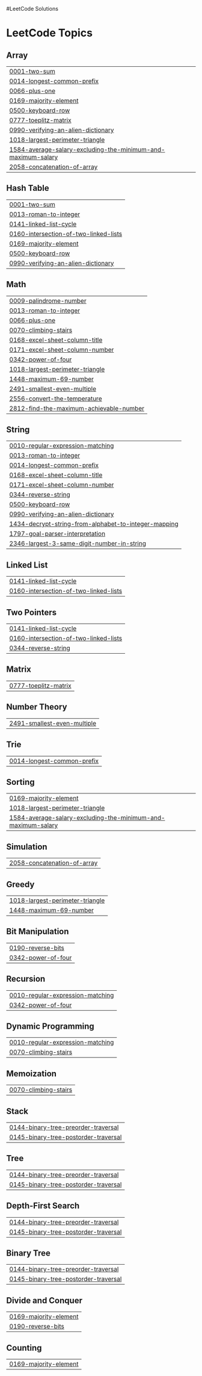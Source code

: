 #LeetCode Solutions

<!---LeetCode Topics Start-->
# LeetCode Topics
## Array
|  |
| ------- |
| [0001-two-sum](https://github.com/HawdiyaAbdella/LeetCode/tree/master/0001-two-sum) |
| [0014-longest-common-prefix](https://github.com/HawdiyaAbdella/LeetCode/tree/master/0014-longest-common-prefix) |
| [0066-plus-one](https://github.com/HawdiyaAbdella/LeetCode/tree/master/0066-plus-one) |
| [0169-majority-element](https://github.com/HawdiyaAbdella/LeetCode/tree/master/0169-majority-element) |
| [0500-keyboard-row](https://github.com/HawdiyaAbdella/LeetCode/tree/master/0500-keyboard-row) |
| [0777-toeplitz-matrix](https://github.com/HawdiyaAbdella/LeetCode/tree/master/0777-toeplitz-matrix) |
| [0990-verifying-an-alien-dictionary](https://github.com/HawdiyaAbdella/LeetCode/tree/master/0990-verifying-an-alien-dictionary) |
| [1018-largest-perimeter-triangle](https://github.com/HawdiyaAbdella/LeetCode/tree/master/1018-largest-perimeter-triangle) |
| [1584-average-salary-excluding-the-minimum-and-maximum-salary](https://github.com/HawdiyaAbdella/LeetCode/tree/master/1584-average-salary-excluding-the-minimum-and-maximum-salary) |
| [2058-concatenation-of-array](https://github.com/HawdiyaAbdella/LeetCode/tree/master/2058-concatenation-of-array) |
## Hash Table
|  |
| ------- |
| [0001-two-sum](https://github.com/HawdiyaAbdella/LeetCode/tree/master/0001-two-sum) |
| [0013-roman-to-integer](https://github.com/HawdiyaAbdella/LeetCode/tree/master/0013-roman-to-integer) |
| [0141-linked-list-cycle](https://github.com/HawdiyaAbdella/LeetCode/tree/master/0141-linked-list-cycle) |
| [0160-intersection-of-two-linked-lists](https://github.com/HawdiyaAbdella/LeetCode/tree/master/0160-intersection-of-two-linked-lists) |
| [0169-majority-element](https://github.com/HawdiyaAbdella/LeetCode/tree/master/0169-majority-element) |
| [0500-keyboard-row](https://github.com/HawdiyaAbdella/LeetCode/tree/master/0500-keyboard-row) |
| [0990-verifying-an-alien-dictionary](https://github.com/HawdiyaAbdella/LeetCode/tree/master/0990-verifying-an-alien-dictionary) |
## Math
|  |
| ------- |
| [0009-palindrome-number](https://github.com/HawdiyaAbdella/LeetCode/tree/master/0009-palindrome-number) |
| [0013-roman-to-integer](https://github.com/HawdiyaAbdella/LeetCode/tree/master/0013-roman-to-integer) |
| [0066-plus-one](https://github.com/HawdiyaAbdella/LeetCode/tree/master/0066-plus-one) |
| [0070-climbing-stairs](https://github.com/HawdiyaAbdella/LeetCode/tree/master/0070-climbing-stairs) |
| [0168-excel-sheet-column-title](https://github.com/HawdiyaAbdella/LeetCode/tree/master/0168-excel-sheet-column-title) |
| [0171-excel-sheet-column-number](https://github.com/HawdiyaAbdella/LeetCode/tree/master/0171-excel-sheet-column-number) |
| [0342-power-of-four](https://github.com/HawdiyaAbdella/LeetCode/tree/master/0342-power-of-four) |
| [1018-largest-perimeter-triangle](https://github.com/HawdiyaAbdella/LeetCode/tree/master/1018-largest-perimeter-triangle) |
| [1448-maximum-69-number](https://github.com/HawdiyaAbdella/LeetCode/tree/master/1448-maximum-69-number) |
| [2491-smallest-even-multiple](https://github.com/HawdiyaAbdella/LeetCode/tree/master/2491-smallest-even-multiple) |
| [2556-convert-the-temperature](https://github.com/HawdiyaAbdella/LeetCode/tree/master/2556-convert-the-temperature) |
| [2812-find-the-maximum-achievable-number](https://github.com/HawdiyaAbdella/LeetCode/tree/master/2812-find-the-maximum-achievable-number) |
## String
|  |
| ------- |
| [0010-regular-expression-matching](https://github.com/HawdiyaAbdella/LeetCode/tree/master/0010-regular-expression-matching) |
| [0013-roman-to-integer](https://github.com/HawdiyaAbdella/LeetCode/tree/master/0013-roman-to-integer) |
| [0014-longest-common-prefix](https://github.com/HawdiyaAbdella/LeetCode/tree/master/0014-longest-common-prefix) |
| [0168-excel-sheet-column-title](https://github.com/HawdiyaAbdella/LeetCode/tree/master/0168-excel-sheet-column-title) |
| [0171-excel-sheet-column-number](https://github.com/HawdiyaAbdella/LeetCode/tree/master/0171-excel-sheet-column-number) |
| [0344-reverse-string](https://github.com/HawdiyaAbdella/LeetCode/tree/master/0344-reverse-string) |
| [0500-keyboard-row](https://github.com/HawdiyaAbdella/LeetCode/tree/master/0500-keyboard-row) |
| [0990-verifying-an-alien-dictionary](https://github.com/HawdiyaAbdella/LeetCode/tree/master/0990-verifying-an-alien-dictionary) |
| [1434-decrypt-string-from-alphabet-to-integer-mapping](https://github.com/HawdiyaAbdella/LeetCode/tree/master/1434-decrypt-string-from-alphabet-to-integer-mapping) |
| [1797-goal-parser-interpretation](https://github.com/HawdiyaAbdella/LeetCode/tree/master/1797-goal-parser-interpretation) |
| [2346-largest-3-same-digit-number-in-string](https://github.com/HawdiyaAbdella/LeetCode/tree/master/2346-largest-3-same-digit-number-in-string) |
## Linked List
|  |
| ------- |
| [0141-linked-list-cycle](https://github.com/HawdiyaAbdella/LeetCode/tree/master/0141-linked-list-cycle) |
| [0160-intersection-of-two-linked-lists](https://github.com/HawdiyaAbdella/LeetCode/tree/master/0160-intersection-of-two-linked-lists) |
## Two Pointers
|  |
| ------- |
| [0141-linked-list-cycle](https://github.com/HawdiyaAbdella/LeetCode/tree/master/0141-linked-list-cycle) |
| [0160-intersection-of-two-linked-lists](https://github.com/HawdiyaAbdella/LeetCode/tree/master/0160-intersection-of-two-linked-lists) |
| [0344-reverse-string](https://github.com/HawdiyaAbdella/LeetCode/tree/master/0344-reverse-string) |
## Matrix
|  |
| ------- |
| [0777-toeplitz-matrix](https://github.com/HawdiyaAbdella/LeetCode/tree/master/0777-toeplitz-matrix) |
## Number Theory
|  |
| ------- |
| [2491-smallest-even-multiple](https://github.com/HawdiyaAbdella/LeetCode/tree/master/2491-smallest-even-multiple) |
## Trie
|  |
| ------- |
| [0014-longest-common-prefix](https://github.com/HawdiyaAbdella/LeetCode/tree/master/0014-longest-common-prefix) |
## Sorting
|  |
| ------- |
| [0169-majority-element](https://github.com/HawdiyaAbdella/LeetCode/tree/master/0169-majority-element) |
| [1018-largest-perimeter-triangle](https://github.com/HawdiyaAbdella/LeetCode/tree/master/1018-largest-perimeter-triangle) |
| [1584-average-salary-excluding-the-minimum-and-maximum-salary](https://github.com/HawdiyaAbdella/LeetCode/tree/master/1584-average-salary-excluding-the-minimum-and-maximum-salary) |
## Simulation
|  |
| ------- |
| [2058-concatenation-of-array](https://github.com/HawdiyaAbdella/LeetCode/tree/master/2058-concatenation-of-array) |
## Greedy
|  |
| ------- |
| [1018-largest-perimeter-triangle](https://github.com/HawdiyaAbdella/LeetCode/tree/master/1018-largest-perimeter-triangle) |
| [1448-maximum-69-number](https://github.com/HawdiyaAbdella/LeetCode/tree/master/1448-maximum-69-number) |
## Bit Manipulation
|  |
| ------- |
| [0190-reverse-bits](https://github.com/HawdiyaAbdella/LeetCode/tree/master/0190-reverse-bits) |
| [0342-power-of-four](https://github.com/HawdiyaAbdella/LeetCode/tree/master/0342-power-of-four) |
## Recursion
|  |
| ------- |
| [0010-regular-expression-matching](https://github.com/HawdiyaAbdella/LeetCode/tree/master/0010-regular-expression-matching) |
| [0342-power-of-four](https://github.com/HawdiyaAbdella/LeetCode/tree/master/0342-power-of-four) |
## Dynamic Programming
|  |
| ------- |
| [0010-regular-expression-matching](https://github.com/HawdiyaAbdella/LeetCode/tree/master/0010-regular-expression-matching) |
| [0070-climbing-stairs](https://github.com/HawdiyaAbdella/LeetCode/tree/master/0070-climbing-stairs) |
## Memoization
|  |
| ------- |
| [0070-climbing-stairs](https://github.com/HawdiyaAbdella/LeetCode/tree/master/0070-climbing-stairs) |
## Stack
|  |
| ------- |
| [0144-binary-tree-preorder-traversal](https://github.com/HawdiyaAbdella/LeetCode/tree/master/0144-binary-tree-preorder-traversal) |
| [0145-binary-tree-postorder-traversal](https://github.com/HawdiyaAbdella/LeetCode/tree/master/0145-binary-tree-postorder-traversal) |
## Tree
|  |
| ------- |
| [0144-binary-tree-preorder-traversal](https://github.com/HawdiyaAbdella/LeetCode/tree/master/0144-binary-tree-preorder-traversal) |
| [0145-binary-tree-postorder-traversal](https://github.com/HawdiyaAbdella/LeetCode/tree/master/0145-binary-tree-postorder-traversal) |
## Depth-First Search
|  |
| ------- |
| [0144-binary-tree-preorder-traversal](https://github.com/HawdiyaAbdella/LeetCode/tree/master/0144-binary-tree-preorder-traversal) |
| [0145-binary-tree-postorder-traversal](https://github.com/HawdiyaAbdella/LeetCode/tree/master/0145-binary-tree-postorder-traversal) |
## Binary Tree
|  |
| ------- |
| [0144-binary-tree-preorder-traversal](https://github.com/HawdiyaAbdella/LeetCode/tree/master/0144-binary-tree-preorder-traversal) |
| [0145-binary-tree-postorder-traversal](https://github.com/HawdiyaAbdella/LeetCode/tree/master/0145-binary-tree-postorder-traversal) |
## Divide and Conquer
|  |
| ------- |
| [0169-majority-element](https://github.com/HawdiyaAbdella/LeetCode/tree/master/0169-majority-element) |
| [0190-reverse-bits](https://github.com/HawdiyaAbdella/LeetCode/tree/master/0190-reverse-bits) |
## Counting
|  |
| ------- |
| [0169-majority-element](https://github.com/HawdiyaAbdella/LeetCode/tree/master/0169-majority-element) |
<!---LeetCode Topics End-->